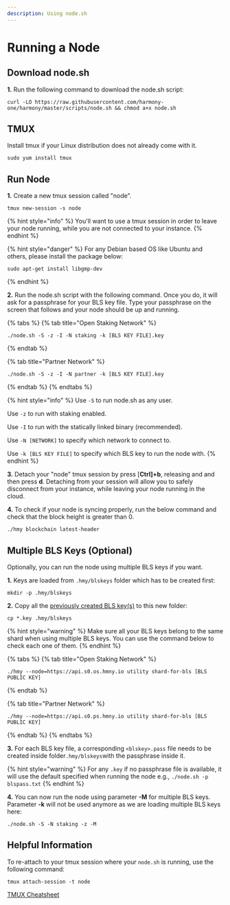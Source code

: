 ```yaml
---
description: Using node.sh
---
```


# Running a Node

## Download node.sh

**1.** Run the following command to download the node.sh script:

```text
curl -LO https://raw.githubusercontent.com/harmony-one/harmony/master/scripts/node.sh && chmod a+x node.sh
```

## TMUX

Install tmux if your Linux distribution does not already come with it. 

```text
sudo yum install tmux
```

## Run Node

**1.** Create a new tmux session called "node".

```text
tmux new-session -s node
```

{% hint style="info" %}
You'll want to use a tmux session in order to leave your node running, while you are not connected to your instance.
{% endhint %}

{% hint style="danger" %}
For any Debian based OS like Ubuntu and others, please install the package below:

```text
sudo apt-get install libgmp-dev
```
{% endhint %}

**2.** Run the node.sh script with the following command. Once you do, it will ask for a passphrase for your BLS key file. Type your passphrase on the screen that follows and your node should be up and running.

{% tabs %}
{% tab title="Open Staking Network" %}
```
./node.sh -S -z -I -N staking -k [BLS KEY FILE].key
```
{% endtab %}

{% tab title="Partner Network" %}
```text
./node.sh -S -z -I -N partner -k [BLS KEY FILE].key
```
{% endtab %}
{% endtabs %}

{% hint style="info" %}
Use `-S` to run node.sh as any user.

Use `-z` to run with staking enabled.

Use `-I` to run with the statically linked binary \(recommended\).

Use `-N [NETWORK]` to specify which network to connect to.

Use `-k [BLS KEY FILE]` to specify which BLS key to run the node with.
{% endhint %}

**3.** Detach your "node" tmux session by press \[**Ctrl\]+b**, releasing and and then press **d**. Detaching from your session will allow you to safely disconnect from your instance, while leaving your node running in the cloud.

**4.** To check if your node is syncing properly, run the below command and check that the block height is greater than 0.

```text
./hmy blockchain latest-header
```

## Multiple BLS Keys \(Optional\)

Optionally, you can run the node using multiple BLS keys if you want. 

**1.** Keys are loaded from `.hmy/blskeys` folder which has to be created first:

```text
mkdir -p .hmy/blskeys
```

**2.** Copy all the [previously created BLS key\(s\)](https://docs.harmony.one/home/validators/first-time-setup/generating-a-bls-key) to this new folder:

```text
cp *.key .hmy/blskeys
```

{% hint style="warning" %}
Make sure all your BLS keys belong to the same shard when using multiple BLS keys. You can use the command below to check each one of them.
{% endhint %}

{% tabs %}
{% tab title="Open Staking Network" %}
```
./hmy --node=https://api.s0.os.hmny.io utility shard-for-bls [BLS PUBLIC KEY]
```
{% endtab %}

{% tab title="Partner Network" %}
```text
./hmy --node=https://api.s0.ps.hmny.io utility shard-for-bls [BLS PUBLIC KEY]
```
{% endtab %}
{% endtabs %}

**3.** For each BLS key file, a corresponding `<blskey>.pass` file needs to be created inside folder`.hmy/blskeys`with the passphrase inside it.

{% hint style="warning" %}
For any `.key` if no passphrase file is available, it will use the default specified when running the node e.g., `./node.sh -p blspass.txt`
{% endhint %}

**4.** You can now run the node using parameter **-M** for multiple BLS keys. Parameter **-k** will not be used anymore as we are loading multiple BLS keys here:

```text
./node.sh -S -N staking -z -M
```

## Helpful Information

To re-attach to your tmux session where your `node.sh` is running, use the following command:

```text
tmux attach-session -t node
```

[TMUX Cheatsheet](https://gist.github.com/henrik/1967800)

